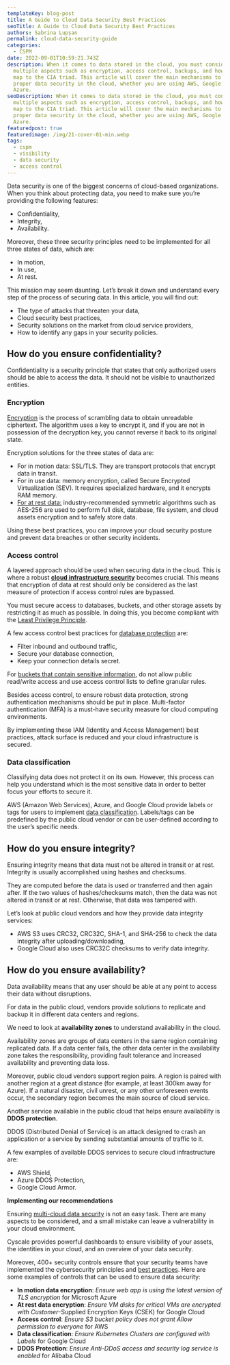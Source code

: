 ```yaml
---
templateKey: blog-post
title: A Guide to Cloud Data Security Best Practices
seoTitle: A Guide to Cloud Data Security Best Practices
authors: Sabrina Lupșan
permalink: cloud-data-security-guide
categories:
  - CSPM
date: 2022-09-01T10:59:21.743Z
description: When it comes to data stored in the cloud, you must consider
  multiple aspects such as encryption, access control, backups, and how these
  map to the CIA triad. This article will cover the main mechanisms to ensure
  proper data security in the cloud, whether you are using AWS, Google Cloud, or
  Azure.
seoDescription: When it comes to data stored in the cloud, you must consider
  multiple aspects such as encryption, access control, backups, and how these
  map to the CIA triad. This article will cover the main mechanisms to ensure
  proper data security in the cloud, whether you are using AWS, Google Cloud, or
  Azure.
featuredpost: true
featuredimage: /img/21-cover-01-min.webp
tags:
  - cspm
  - visibility
  - data security
  - access control
---
```

Data security is one of the biggest concerns of cloud-based organizations. When you think about protecting data, you need to make sure you’re providing the following features:

* Confidentiality,
* Integrity,
* Availability.

Moreover, these three security principles need to be implemented for all three states of data, which are:

* In motion,
* In use,
* At rest.

This mission may seem daunting. Let’s break it down and understand every step of the process of securing data. In this article, you will find out:

* The type of attacks that threaten your data,
* Cloud security best practices,
* Security solutions on the market from cloud service providers,
* How to identify any gaps in your security policies.

## **How do you ensure confidentiality?**

Confidentiality is a security principle that states that only authorized users should be able to access the data. It should not be visible to unauthorized entities.

### **Encryption**

[Encryption](https://cyscale.com/blog/types-of-encryption/) is the process of scrambling data to obtain unreadable ciphertext. The algorithm uses a key to encrypt it, and if you are not in possession of the decryption key, you cannot reverse it back to its original state.

Encryption solutions for the three states of data are: 

* For in motion data: SSL/TLS. They are transport protocols that encrypt data in transit. 
* For in use data: memory encryption, called Secure Encrypted Virtualization (SEV). It requires specialized hardware, and it encrypts RAM memory. 
* [For at rest data:](https://cyscale.com/blog/protecting-data-at-rest/) industry-recommended symmetric algorithms such as AES-256 are used to perform full disk, database, file system, and cloud assets encryption and to safely store data. 

Using these best practices, you can improve your cloud security posture and prevent data breaches or other security incidents.

### **Access control** 

A layered approach should be used when securing data in the cloud. This is where a robust **[cloud infrastructure security](https://cyscale.com/blog/cloud-infrastructure-security/)** becomes crucial. This means that encryption of data at rest should only be considered as the last measure of protection if access control rules are bypassed. 

You must secure access to databases, buckets, and other storage assets by restricting it as much as possible. In doing this, you become compliant with the [Least Privilege Principle](https://cyscale.com/blog/check-for-least-privilege/). 

A few access control best practices for [database protection](https://cyscale.com/blog/best-practices-for-securing-databases/) are:

* Filter inbound and outbound traffic,
* Secure your database connection,
* Keep your connection details secret.

For [buckets that contain sensitive information](https://cyscale.com/blog/common-cloud-misconfigurations-how-to-avoid-them/#storage-access), do not allow public read/write access and use access control lists to define granular rules.

Besides access control, to ensure robust data protection, strong authentication mechanisms should be put in place. Multi-factor authentication (MFA) is a must-have security measure for cloud computing environments.

By implementing these IAM (Identity and Access Management) best practices, attack surface is reduced and your cloud infrastructure is secured.

### **Data classification**

Classifying data does not protect it on its own. However, this process can help you understand which is the most sensitive data in order to better focus your efforts to secure it.

AWS (Amazon Web Services), Azure, and Google Cloud provide labels or tags for users to implement [data classification](https://cyscale.com/blog/data-classification/). Labels/tags can be predefined by the public cloud vendor or can be user-defined according to the user’s specific needs.

## **How do you ensure integrity?**

Ensuring integrity means that data must not be altered in transit or at rest. Integrity is usually accomplished using hashes and checksums.

They are computed before the data is used or transferred and then again after. If the two values of hashes/checksums match, then the data was not altered in transit or at rest. Otherwise, that data was tampered with.

Let’s look at public cloud vendors and how they provide data integrity services:

* AWS S3 uses CRC32, CRC32C, SHA-1, and SHA-256 to check the data integrity after uploading/downloading,
* Google Cloud also uses CRC32C checksums to verify data integrity.

## **How do you ensure availability?**

Data availability means that any user should be able at any point to access their data without disruptions.

For data in the public cloud, vendors provide solutions to replicate and backup it in different data centers and regions.

We need to look at **availability zones** to understand availability in the cloud.

Availability zones are groups of data centers in the same region containing replicated data. If a data center fails, the other data center in the availability zone takes the responsibility, providing fault tolerance and increased availability and preventing data loss.

Moreover, public cloud vendors support region pairs. A region is paired with another region at a great distance (for example, at least 300km away for Azure). If a natural disaster, civil unrest, or any other unforeseen events occur, the secondary region becomes the main source of cloud service.

Another service available in the public cloud that helps ensure availability is **DDOS protection**.

DDOS (Distributed Denial of Service) is an attack designed to crash an application or a service by sending substantial amounts of traffic to it.

A few examples of available DDOS services to secure cloud infrastructure are:

* AWS Shield,
* Azure DDOS Protection,
* Google Cloud Armor.

**Implementing our recommendations**

Ensuring [multi-cloud data security](https://cyscale.com/use-cases/cloud-data-security/) is not an easy task. There are many aspects to be considered, and a small mistake can leave a vulnerability in your cloud environment.

Cyscale provides powerful dashboards to ensure visibility of your assets, the identities in your cloud, and an overview of your data security.

Moreover, 400+ security controls ensure that your security teams have implemented the cybersecurity principles and [best practices](https://cyscale.com/blog/5-cspm-best-practices-and-strategies/). Here are some examples of controls that can be used to ensure data security:

* **In motion data encryption**: *Ensure web app is using the latest version of TLS encryption* for Microsoft Azure
* **At rest data encryption**: *Ensure VM disks for critical VMs are encrypted with Customer*-Supplied Encryption Keys (CSEK) for Google Cloud
* **Access control**: *Ensure S3 bucket policy does not grant Allow permission to everyone* for AWS
* **Data classification**: *Ensure Kubernetes Clusters are configured with Labels* for Google Cloud
* **DDOS Protection**: *Ensure Anti-DDoS access and security log service is enabled* for Alibaba Cloud
